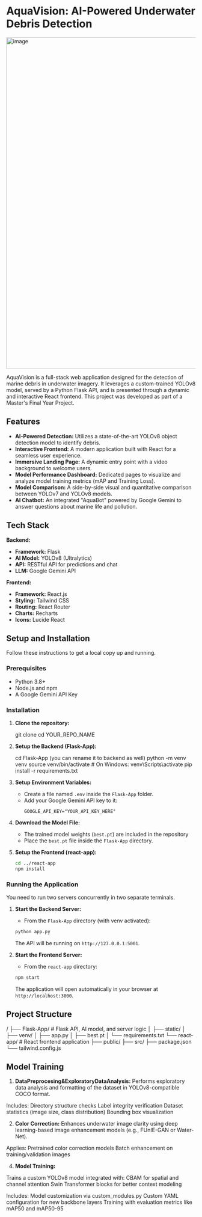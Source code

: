# AquaVision: AI-Powered Underwater Debris Detection

<img width="1912" height="882" alt="image" src="https://github.com/user-attachments/assets/14d6b4af-1f3f-4c01-97ff-f9dab6a906cf" />


AquaVision is a full-stack web application designed for the detection of marine debris in underwater imagery. It leverages a custom-trained YOLOv8 model, served by a Python Flask API, and is presented through a dynamic and interactive React frontend. This project was developed as part of a Master's Final Year Project.

## Features

-   **AI-Powered Detection:** Utilizes a state-of-the-art YOLOv8 object detection model to identify debris.
-   **Interactive Frontend:** A modern application built with React for a seamless user experience.
-   **Immersive Landing Page:** A dynamic entry point with a video background to welcome users.
-   **Model Performance Dashboard:** Dedicated pages to visualize and analyze model training metrics (mAP and Training Loss).
-   **Model Comparison:** A side-by-side visual and quantitative comparison between YOLOv7 and YOLOv8 models.
-   **AI Chatbot:** An integrated "AquaBot" powered by Google Gemini to answer questions about marine life and pollution.

## Tech Stack

**Backend:**
-   **Framework:** Flask
-   **AI Model:** YOLOv8 (Ultralytics)
-   **API:** RESTful API for predictions and chat
-   **LLM:** Google Gemini API

**Frontend:**
-   **Framework:** React.js
-   **Styling:** Tailwind CSS
-   **Routing:** React Router
-   **Charts:** Recharts
-   **Icons:** Lucide React

## Setup and Installation

Follow these instructions to get a local copy up and running.

### Prerequisites

-   Python 3.8+
-   Node.js and npm
-   A Google Gemini API Key

### Installation

1.  **Clone the repository:**
    
    git clone 
    cd YOUR_REPO_NAME
    

2.  **Setup the Backend (Flask-App):**
    
    cd Flask-App (you can rename it to backend as well)
    python -m venv venv
    source venv/bin/activate  # On Windows: venv\Scripts\activate
    pip install -r requirements.txt
    

3.  **Setup Environment Variables:**
    -   Create a file named `.env` inside the `Flask-App` folder.
    -   Add your Google Gemini API key to it:
        ```
        GOOGLE_API_KEY="YOUR_API_KEY_HERE"
        ```

4.  **Download the Model File:**
    -   The trained model weights (`best.pt`) are included in the repository
    -   Place the `best.pt` file inside the `Flask-App` directory.

5.  **Setup the Frontend (react-app):**
    ```bash
    cd ../react-app
    npm install
    ```

### Running the Application

You need to run two servers concurrently in two separate terminals.

1.  **Start the Backend Server:**
    -   From the `Flask-App` directory (with venv activated):
    ```bash
    python app.py
    ```
    The API will be running on `http://127.0.0.1:5001`.

2.  **Start the Frontend Server:**
    -   From the `react-app` directory:
    ```bash
    npm start
    ```
    The application will open automatically in your browser at `http://localhost:3000`.

## Project Structure
/
├── Flask-App/ # Flask API, AI model, and server logic
│ ├── static/
│ ├── venv/
│ ├── app.py
│ ├── best.pt
│ └── requirements.txt
└── react-app/ # React frontend application
├── public/
├── src/
├── package.json
└── tailwind.config.js

## Model Training
1.  **DataPreprocesing&ExploratoryDataAnalysis:**
Performs exploratory data analysis and formatting of the dataset in YOLOv8-compatible COCO format.

Includes:
Directory structure checks
Label integrity verification
Dataset statistics (image size, class distribution)
Bounding box visualization

2.  **Color Correction:**
Enhances underwater image clarity using deep learning-based image enhancement models (e.g., FUnIE-GAN or Water-Net).

Applies:
Pretrained color correction models
Batch enhancement on training/validation images

4.  **Model Training:**
   
Trains a custom YOLOv8 model integrated with:
CBAM for spatial and channel attention
Swin Transformer blocks for better context modeling

Includes:
Model customization via custom_modules.py
Custom YAML configuration for new backbone layers
Training with evaluation metrics like mAP50 and mAP50-95
